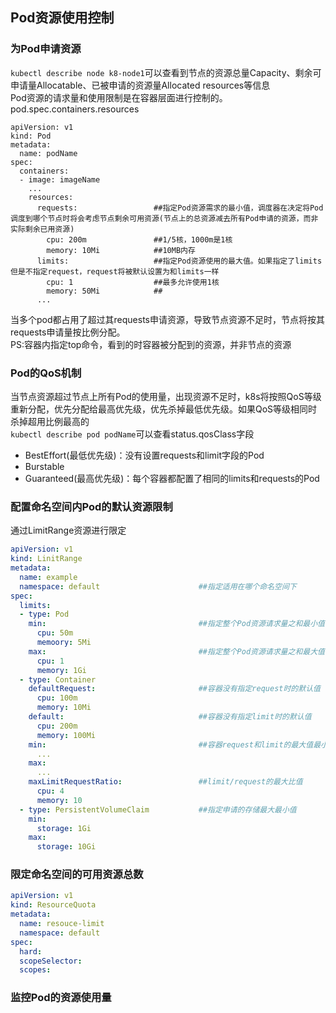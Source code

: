 ## Pod资源使用控制
### 为Pod申请资源
`kubectl describe node k8-node1`可以查看到节点的资源总量Capacity、剩余可申请量Allocatable、已被申请的资源量Allocated resources等信息<br>
Pod资源的请求量和使用限制是在容器层面进行控制的。pod.spec.containers.resources
```
apiVersion: v1
kind: Pod
metadata:
  name: podName
spec:
  containers:
  - image: imageName
    ...
    resources:
      requests:                 ##指定Pod资源需求的最小值，调度器在决定将Pod调度到哪个节点时将会考虑节点剩余可用资源(节点上的总资源减去所有Pod申请的资源，而非实际剩余已用资源)
        cpu: 200m               ##1/5核，1000m是1核
        memory: 10Mi            ##10MB内存
      limits:                   ##指定Pod资源使用的最大值。如果指定了limits但是不指定request，request将被默认设置为和limits一样
        cpu: 1                  ##最多允许使用1核
        memory: 50Mi            ##
      ...
```
当多个pod都占用了超过其requests申请资源，导致节点资源不足时，节点将按其requests申请量按比例分配。<br>
PS:容器内指定top命令，看到的时容器被分配到的资源，并非节点的资源
### Pod的QoS机制
当节点资源超过节点上所有Pod的使用量，出现资源不足时，k8s将按照QoS等级重新分配，优先分配给最高优先级，优先杀掉最低优先级。如果QoS等级相同时杀掉超用比例最高的<br>
`kubectl describe pod podName`可以查看status.qosClass字段
- BestEffort(最低优先级)：没有设置requests和limit字段的Pod
- Burstable
- Guaranteed(最高优先级)：每个容器都配置了相同的limits和requests的Pod
### 配置命名空间内Pod的默认资源限制
通过LimitRange资源进行限定
```yaml
apiVersion: v1
kind: LinitRange
metadata:
  name: example
  namespace: default                      ##指定适用在哪个命名空间下
spec:
  limits:
  - type: Pod
    min:                                  ##指定整个Pod资源请求量之和最小值
      cpu: 50m
      memoory: 5Mi
    max:                                  ##指定整个Pod资源请求量之和最大值
      cpu: 1
      memory: 1Gi
  - type: Container
    defaultRequest:                       ##容器没有指定request时的默认值
      cpu: 100m
      memory: 10Mi
    default:                              ##容器没有指定limit时的默认值
      cpu: 200m
      memory: 100Mi
    min:                                  ##容器request和limit的最大值最小值
      ...
    max:
      ...
    maxLimitRequestRatio:                 ##limit/request的最大比值
      cpu: 4
      memory: 10
  - type: PersistentVolumeClaim           ##指定申请的存储最大最小值
    min:
      storage: 1Gi
    max:
      storage: 10Gi 
```
### 限定命名空间的可用资源总数
```yaml
apiVersion: v1
kind: ResourceQuota
metadata:
  name: resouce-limit
  namespace: default
spec:
  hard:
  scopeSelector:
  scopes:
```
### 监控Pod的资源使用量
